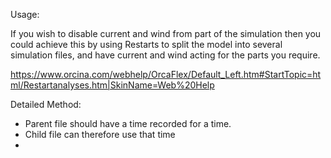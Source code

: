 Usage:

If you wish to disable current and wind from part of the simulation then you could achieve this by using Restarts to split the model into several simulation files, and have current and wind acting for the parts you require. 


https://www.orcina.com/webhelp/OrcaFlex/Default_Left.htm#StartTopic=html/Restartanalyses.htm|SkinName=Web%20Help

Detailed Method:

- Parent file should have a time recorded for a time.
- Child file can therefore use that time
- 